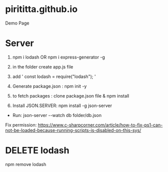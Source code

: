 # pirititta.github.io
Demo Page


# Server

1. npm i lodash
OR
npm i express-generator -g

2. in the folder create app.js file

3. add ' const lodash = require("lodash"); '

4. Generate package.json : npm init -y

5. to fetch packages : clone package.json file & npm install

6. Install JSON.SERVER: npm install -g json-server

 - Run: json-server --watch db folder/db.json

 Fix permission:
 https://www.c-sharpcorner.com/article/how-to-fix-ps1-can-not-be-loaded-because-running-scripts-is-disabled-on-this-sys/

# DELETE lodash
npm remove lodash
